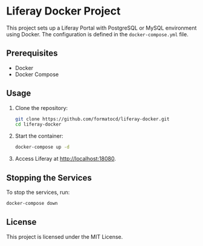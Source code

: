 # Liferay Docker Project
This project sets up a Liferay Portal with PostgreSQL or MySQL environment using Docker. The configuration is defined in the `docker-compose.yml` file.

## Prerequisites
- Docker
- Docker Compose

## Usage
1. Clone the repository:
     ```sh
     git clone https://github.com/formatocd/liferay-docker.git
     cd liferay-docker
     ```
2. Start the container:
     ```sh
     docker-compose up -d
     ```

3. Access Liferay at [http://localhost:18080](http://localhost:18080).

## Stopping the Services

To stop the services, run:
```sh
docker-compose down
```

## License
This project is licensed under the MIT License.